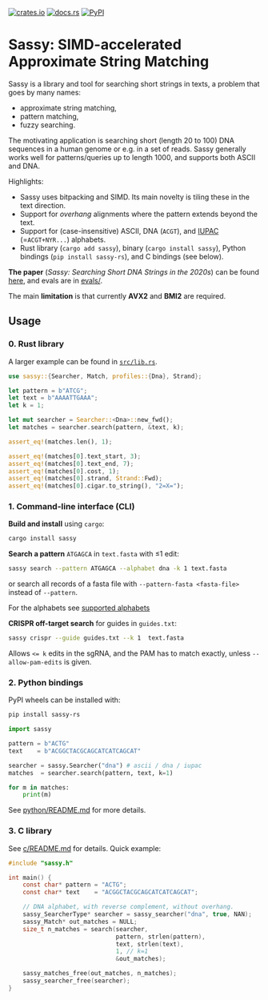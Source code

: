 [![crates.io](https://img.shields.io/crates/v/sassy.svg)](https://crates.io/crates/sassy)
[![docs.rs](https://img.shields.io/docsrs/sassy.svg)](https://docs.rs/sassy)
[![PyPI](https://img.shields.io/pypi/v/sassy-rs.svg)](https://pypi.org/project/sassy-rs/)

# Sassy: SIMD-accelerated Approximate String Matching

Sassy is a library and tool for searching short strings in texts,
a problem that goes by many names:
- approximate string matching,
- pattern matching,
- fuzzy searching.

The motivating application is searching short (length 20 to 100) DNA sequences
in a human genome or e.g. in a set of reads.
Sassy generally works well for patterns/queries up to length 1000,
and supports both ASCII and DNA.

Highlights:
- Sassy uses bitpacking and SIMD.
  Its main novelty is tiling these in the text direction.
- Support for _overhang_ alignments where the pattern extends beyond the text.
- Support for (case-insensitive) ASCII, DNA (`ACGT`), and
  [IUPAC](https://www.bioinformatics.org/sms/iupac.html) (=`ACGT+NYR...`) alphabets.
- Rust library (`cargo add sassy`), binary (`cargo install sassy`), Python
  bindings (`pip install sassy-rs`), and C bindings (see below).

**The paper** (_Sassy: Searching Short DNA Strings in the 2020s_) can be found [here](https://curiouscoding.nl/papers/sassy.pdf), and evals are in [evals/](evals/).

The main **limitation** is that currently **AVX2** and **BMI2** are required.

## Usage

### 0. Rust library

A larger example can be found in [`src/lib.rs`](src/lib.rs).

```rust
use sassy::{Searcher, Match, profiles::{Dna}, Strand};

let pattern = b"ATCG";
let text = b"AAAATTGAAA";
let k = 1;

let mut searcher = Searcher::<Dna>::new_fwd();
let matches = searcher.search(pattern, &text, k);

assert_eq!(matches.len(), 1);

assert_eq!(matches[0].text_start, 3);
assert_eq!(matches[0].text_end, 7);
assert_eq!(matches[0].cost, 1);
assert_eq!(matches[0].strand, Strand::Fwd);
assert_eq!(matches[0].cigar.to_string(), "2=X=");
```

### 1. Command-line interface (CLI)

**Build and install** using `cargo`:

```bash
cargo install sassy
```

**Search a pattern** `ATGAGCA` in `text.fasta` with ≤1 edit:
```bash
sassy search --pattern ATGAGCA --alphabet dna -k 1 text.fasta
```
or search all records of a fasta file with `--pattern-fasta <fasta-file>` instead of `--pattern`.

For the alphabets see [supported alphabets](#supported-alphabets)

**CRISPR off-target search** for guides in `guides.txt`:
```bash
sassy crispr --guide guides.txt --k 1  text.fasta
```
Allows `<= k` edits in the sgRNA, and the PAM has to match exactly, unless
`--allow-pam-edits` is given.

### 2. Python bindings

PyPI wheels can be installed with:

```bash
pip install sassy-rs 
```

```python
import sassy

pattern = b"ACTG"
text    = b"ACGGCTACGCAGCATCATCAGCAT"

searcher = sassy.Searcher("dna") # ascii / dna / iupac
matches  = searcher.search(pattern, text, k=1)

for m in matches:
    print(m)
```

See [python/README.md](python/README.md) for more details.

### 3. C library

See [c/README.md](c/README.md) for details. Quick example:

```c
#include "sassy.h"

int main() {
    const char* pattern = "ACTG";
    const char* text    = "ACGGCTACGCAGCATCATCAGCAT";

    // DNA alphabet, with reverse complement, without overhang.
    sassy_SearcherType* searcher = sassy_searcher("dna", true, NAN);
    sassy_Match* out_matches = NULL;
    size_t n_matches = search(searcher,
                              pattern, strlen(pattern),
                              text, strlen(text),
                              1, // k=1
                              &out_matches);

    sassy_matches_free(out_matches, n_matches);
    sassy_searcher_free(searcher);
}
```
